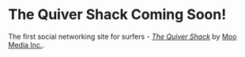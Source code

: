# The Quiver Shack Coming Soon!

The first social networking site for surfers -
[*The Quiver Shack*](http://thequivershack.com/) 
by [Moo Media Inc.](http://moomediainc.com/).